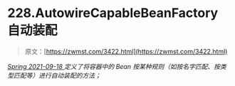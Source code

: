 <!--yml
category: 未分类
date: 0001-01-01 00:00:00
-->

# 228.AutowireCapableBeanFactory 自动装配

> 原文：[https://zwmst.com/3422.html](https://zwmst.com/3422.html)

   [ *Spring* ](https://zwmst.com/spring)*[ <time datetime="2021-09-18T14:45:37+08:00"> 2021-09-18 </time> ](https://zwmst.com/3422.html)  定义了将容器中的 Bean 按某种规则（如按名字匹配、按类型匹配等）进行自动装配的方法；*